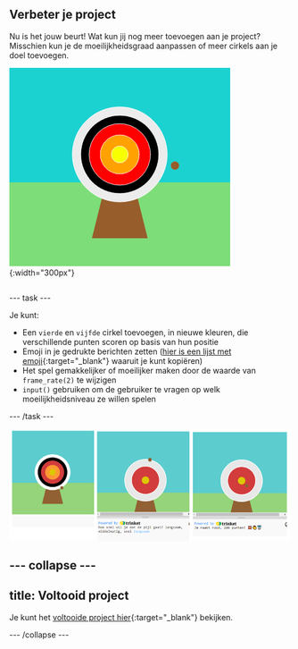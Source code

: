 ## Verbeter je project

<div style="display: flex; flex-wrap: wrap">
<div style="flex-basis: 200px; flex-grow: 1; margin-right: 15px;">
Nu is het jouw beurt! Wat kun jij nog meer toevoegen aan je project?  Misschien kun je de moeilijkheidsgraad aanpassen of meer cirkels aan je doel toevoegen.
</div>
<div>

![Het uitvoergebied toont een doel met vijf cirkels.](images/five_circles.png){:width="300px"}

</div>
</div>

--- task ---

Je kunt:

+ Een `vierde` en `vijfde` cirkel toevoegen, in nieuwe kleuren, die verschillende punten scoren op basis van hun positie
+ Emoji in je gedrukte berichten zetten ([hier is een lijst met emoji](https://unicode.org/emoji/charts/full-emoji-list.html){:target="_blank"} waaruit je kunt kopiëren)
+ Het spel gemakkelijker of moeilijker maken door de waarde van `frame_rate(2)` te wijzigen
+ `input()` gebruiken om de gebruiker te vragen op welk moeilijkheidsniveau ze willen spelen

--- /task ---

![Verbeterde projectideeën: één met vijf cirkels, één met een moeilijkheidsvraag, één met emoji in het puntenbericht.](images/upgrade-ideas.png)

--- collapse ---
---
title: Voltooid project
---

Je kunt het [voltooide project hier](https://trinket.io/python/8fb27424fd){:target="_blank"} bekijken.

--- /collapse ---

